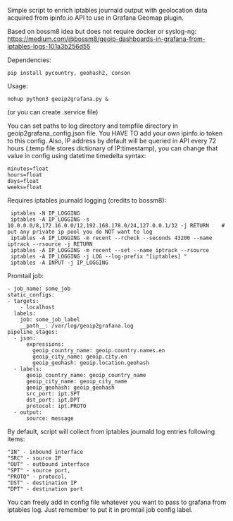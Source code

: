 Simple script to enrich iptables journald output with geolocation data acquired from ipinfo.io API to use in Grafana Geomap plugin.

Based on bossm8 idea but does not require docker or syslog-ng: https://medium.com/@bossm8/geoip-dashboards-in-grafana-from-iptables-logs-101a3b256d55

Dependencies:

    pip install pycountry, geohash2, conson

Usage:

    nohup python3 geoip2grafana.py &
(or you can create .service file)

You can set paths to log directory and tempfile directory in geoip2grafana_config.json file. You HAVE TO add your own ipinfo.io token to this config.
Also, IP address by default will be queried in API every 72 hours (.temp file stores dictionary of IP:timestamp), you can change that value in config using datetime timedelta syntax:

    minutes=float
    hours=float
    days=float
    weeks=float


Requires iptables journald logging (credits to bossm8):

     iptables -N IP_LOGGING
     iptables -A IP_LOGGING -s 10.0.0.0/8,172.16.0.0/12,192.168.178.0/24,127.0.0.1/32 -j RETURN    # put any private ip pool you do NOT want to log
     iptables -A IP_LOGGING -m recent --rcheck --seconds 43200 --name iptrack --rsource -j RETURN
     iptables -A IP_LOGGING -m recent --set --name iptrack --rsource
     iptables -A IP_LOGGING -j LOG --log-prefix "[iptables] "
     iptables -A INPUT -j IP_LOGGING

Promtail job:

    - job_name: some_job
    static_configs:
    - targets:
        - localhost
      labels:
        job: some_job_label
        __path__: /var/log/geoip2grafana.log
    pipeline_stages:
      - json:
          expressions:
            geoip_country_name: geoip.country.names.en
            geoip_city_name: geoip.city.en
            geoip_geohash: geoip.location.geohash
      - labels:
          geoip_country_name: geoip_country_name
          geoip_city_name: geoip_city_name
          geoip_geohash: geoip_geohash
          src_port: ipt.SPT
          dst_port: ipt.DPT
          protocol: ipt.PROTO
      - output:
          source: message

  By default, script will collect from iptables journald log entries following items:

    "IN" - inbound interface
    "SRC" - source IP
    "OUT" - outbound interface
    "SPT" - source port,
    "PROTO" - protocol,
    "DST" - destination IP
    "DPT" - destination port
    
  You can freely add in config file whatever you want to pass to grafana from iptables log. Just remember to put it in promtail job config label.
